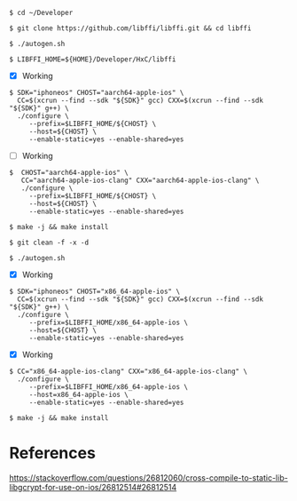 


```
$ cd ~/Developer
```


```
$ git clone https://github.com/libffi/libffi.git && cd libffi
```

```
$ ./autogen.sh
```

```
$ LIBFFI_HOME=${HOME}/Developer/HxC/libffi
```

- [x] Working

```
$ SDK="iphoneos" CHOST="aarch64-apple-ios" \
  CC=$(xcrun --find --sdk "${SDK}" gcc) CXX=$(xcrun --find --sdk "${SDK}" g++) \
  ./configure \
     --prefix=$LIBFFI_HOME/${CHOST} \
     --host=${CHOST} \
     --enable-static=yes --enable-shared=yes
```


- [ ] Working

```
$  CHOST="aarch64-apple-ios" \
   CC="aarch64-apple-ios-clang" CXX="aarch64-apple-ios-clang" \
   ./configure \
     --prefix=$LIBFFI_HOME/${CHOST} \
     --host=${CHOST} \
     --enable-static=yes --enable-shared=yes
```

```
$ make -j && make install
```

```
$ git clean -f -x -d
```

```
$ ./autogen.sh
```

- [x] Working

```
$ SDK="iphoneos" CHOST="x86_64-apple-ios" \
  CC=$(xcrun --find --sdk "${SDK}" gcc) CXX=$(xcrun --find --sdk "${SDK}" g++) \
  ./configure \
     --prefix=$LIBFFI_HOME/x86_64-apple-ios \
     --host=${CHOST} \
     --enable-static=yes --enable-shared=yes
```

- [x] Working  

```
$ CC="x86_64-apple-ios-clang" CXX="x86_64-apple-ios-clang" \
  ./configure \
     --prefix=$LIBFFI_HOME/x86_64-apple-ios \
     --host=x86_64-apple-ios \
     --enable-static=yes --enable-shared=yes
```

```
$ make -j && make install
```

# References

https://stackoverflow.com/questions/26812060/cross-compile-to-static-lib-libgcrypt-for-use-on-ios/26812514#26812514
